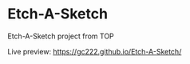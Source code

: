 # Etch-A-Sketch
Etch-A-Sketch project from TOP

Live preview: https://gc222.github.io/Etch-A-Sketch/
